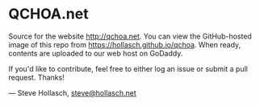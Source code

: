 QCHOA.net
====================================================================================================

Source for the website http://qchoa.net. You can view the GitHub-hosted image of this repo from
https://hollasch.github.io/qchoa. When ready, contents are uploaded to our web host on GoDaddy.

If you'd like to contribute, feel free to either log an issue or submit a pull request. Thanks!

— Steve Hollasch, steve@hollasch.net
